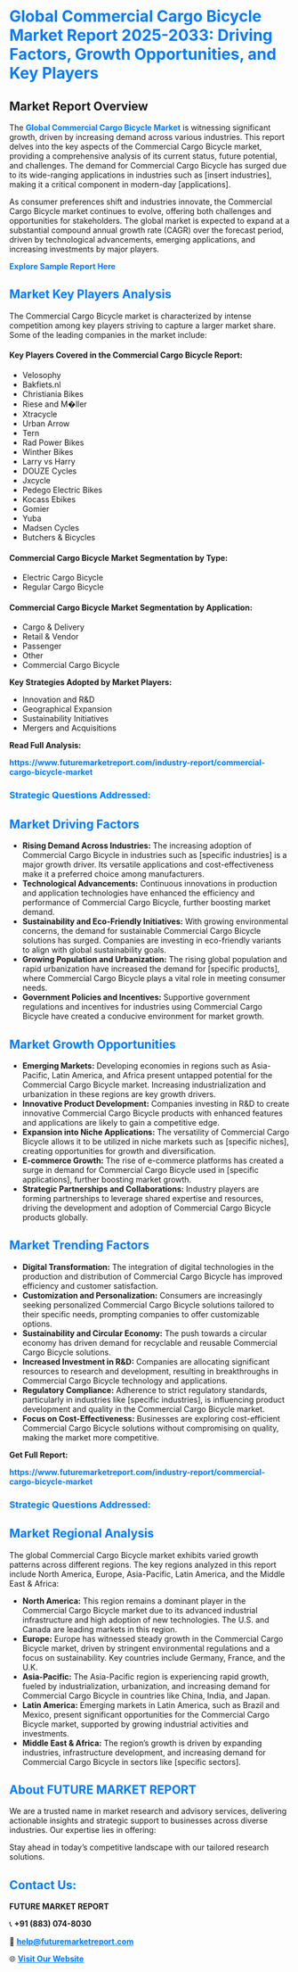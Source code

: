 <h1 style="color: #007BFF;">Global Commercial Cargo Bicycle Market Report 2025-2033: Driving Factors, Growth Opportunities, and Key Players</h1>

<section id="overview">
<h2>Market Report Overview</h2>
<p>The <a href="https://www.futuremarketreport.com/industry-report/commercial-cargo-bicycle-market" style="color: #007BFF; text-decoration: none;"><strong>Global Commercial Cargo Bicycle Market</strong></a> is witnessing significant growth, driven by increasing demand across various industries. This report delves into the key aspects of the Commercial Cargo Bicycle market, providing a comprehensive analysis of its current status, future potential, and challenges. The demand for Commercial Cargo Bicycle has surged due to its wide-ranging applications in industries such as [insert industries], making it a critical component in modern-day [applications].</p>
<p>As consumer preferences shift and industries innovate, the Commercial Cargo Bicycle market continues to evolve, offering both challenges and opportunities for stakeholders. The global market is expected to expand at a substantial compound annual growth rate (CAGR) over the forecast period, driven by technological advancements, emerging applications, and increasing investments by major players.</p>
</section>

<section id="overview">
<p><a href="https://www.futuremarketreport.com/request-sample/reportId=126205" style="color: #007BFF; text-decoration: none;"><strong>Explore Sample Report Here</strong></a></p>
</section>

<section id="key-players">
<h2 style="color: #007BFF;">Market Key Players Analysis</h2>
<p>The Commercial Cargo Bicycle market is characterized by intense competition among key players striving to capture a larger market share. Some of the leading companies in the market include:</p>
<h4>Key Players Covered in the Commercial Cargo Bicycle Report:</h4>
<ul><li>Velosophy</li><li>Bakfiets.nl</li><li>Christiania Bikes</li><li>Riese and M�ller</li><li>Xtracycle</li><li>Urban Arrow</li><li>Tern</li><li>Rad Power Bikes</li><li>Winther Bikes</li><li>Larry vs Harry</li><li>DOUZE Cycles</li><li>Jxcycle</li><li>Pedego Electric Bikes</li><li>Kocass Ebikes</li><li>Gomier</li><li>Yuba</li><li>Madsen Cycles</li><li>Butchers &amp; Bicycles</li></ul>
<h4>Commercial Cargo Bicycle Market Segmentation by Type:</h4>
<ul><li>Electric Cargo Bicycle</li><li>Regular Cargo Bicycle</li></ul>

<h4>Commercial Cargo Bicycle Market Segmentation by Application:</h4>
<ul><li>Cargo &amp; Delivery</li><li>Retail &amp; Vendor</li><li>Passenger</li><li>Other</li><li>Commercial Cargo Bicycle</li></ul>
<p><strong>Key Strategies Adopted by Market Players:</strong></p>
<ul>
<li>Innovation and R&D</li>
<li>Geographical Expansion</li>
<li>Sustainability Initiatives</li>
<li>Mergers and Acquisitions</li>
</ul>
</section>

<section>
<p><strong>Read Full Analysis: </strong></p><a href="https://www.futuremarketreport.com/industry-report/commercial-cargo-bicycle-market" style="color: #007BFF; text-decoration: none;"><strong>https://www.futuremarketreport.com/industry-report/commercial-cargo-bicycle-market</strong></a>
<h3 style="color: #007BFF;">Strategic Questions Addressed:</h3>
</section>

<section id="driving-factors">
<h2 style="color: #007BFF;">Market Driving Factors</h2>
<ul>
<li><strong>Rising Demand Across Industries:</strong> The increasing adoption of Commercial Cargo Bicycle in industries such as [specific industries] is a major growth driver. Its versatile applications and cost-effectiveness make it a preferred choice among manufacturers.</li>
<li><strong>Technological Advancements:</strong> Continuous innovations in production and application technologies have enhanced the efficiency and performance of Commercial Cargo Bicycle, further boosting market demand.</li>
<li><strong>Sustainability and Eco-Friendly Initiatives:</strong> With growing environmental concerns, the demand for sustainable Commercial Cargo Bicycle solutions has surged. Companies are investing in eco-friendly variants to align with global sustainability goals.</li>
<li><strong>Growing Population and Urbanization:</strong> The rising global population and rapid urbanization have increased the demand for [specific products], where Commercial Cargo Bicycle plays a vital role in meeting consumer needs.</li>
<li><strong>Government Policies and Incentives:</strong> Supportive government regulations and incentives for industries using Commercial Cargo Bicycle have created a conducive environment for market growth.</li>
</ul>
</section>

<section id="growth-opportunities">
<h2 style="color: #007BFF;">Market Growth Opportunities</h2>
<ul>
<li><strong>Emerging Markets:</strong> Developing economies in regions such as Asia-Pacific, Latin America, and Africa present untapped potential for the Commercial Cargo Bicycle market. Increasing industrialization and urbanization in these regions are key growth drivers.</li>
<li><strong>Innovative Product Development:</strong> Companies investing in R&D to create innovative Commercial Cargo Bicycle products with enhanced features and applications are likely to gain a competitive edge.</li>
<li><strong>Expansion into Niche Applications:</strong> The versatility of Commercial Cargo Bicycle allows it to be utilized in niche markets such as [specific niches], creating opportunities for growth and diversification.</li>
<li><strong>E-commerce Growth:</strong> The rise of e-commerce platforms has created a surge in demand for Commercial Cargo Bicycle used in [specific applications], further boosting market growth.</li>
<li><strong>Strategic Partnerships and Collaborations:</strong> Industry players are forming partnerships to leverage shared expertise and resources, driving the development and adoption of Commercial Cargo Bicycle products globally.</li>
</ul>
</section>

<section id="trending-factors">
<h2 style="color: #007BFF;">Market Trending Factors</h2>
<ul>
<li><strong>Digital Transformation:</strong> The integration of digital technologies in the production and distribution of Commercial Cargo Bicycle has improved efficiency and customer satisfaction.</li>
<li><strong>Customization and Personalization:</strong> Consumers are increasingly seeking personalized Commercial Cargo Bicycle solutions tailored to their specific needs, prompting companies to offer customizable options.</li>
<li><strong>Sustainability and Circular Economy:</strong> The push towards a circular economy has driven demand for recyclable and reusable Commercial Cargo Bicycle solutions.</li>
<li><strong>Increased Investment in R&D:</strong> Companies are allocating significant resources to research and development, resulting in breakthroughs in Commercial Cargo Bicycle technology and applications.</li>
<li><strong>Regulatory Compliance:</strong> Adherence to strict regulatory standards, particularly in industries like [specific industries], is influencing product development and quality in the Commercial Cargo Bicycle market.</li>
<li><strong>Focus on Cost-Effectiveness:</strong> Businesses are exploring cost-efficient Commercial Cargo Bicycle solutions without compromising on quality, making the market more competitive.</li>
</ul>
</section>

<section>
<p><strong>Get Full Report: </strong></p><a href="https://www.futuremarketreport.com/industry-report/commercial-cargo-bicycle-market" style="color: #007BFF; text-decoration: none;"><strong>https://www.futuremarketreport.com/industry-report/commercial-cargo-bicycle-market</strong></a>
<h3 style="color: #007BFF;">Strategic Questions Addressed:</h3>
</section>


<section id="regional-analysis">
<h2 style="color: #007BFF;">Market Regional Analysis</h2>
<p>The global Commercial Cargo Bicycle market exhibits varied growth patterns across different regions. The key regions analyzed in this report include North America, Europe, Asia-Pacific, Latin America, and the Middle East & Africa:</p>
<ul>
<li><strong>North America:</strong> This region remains a dominant player in the Commercial Cargo Bicycle market due to its advanced industrial infrastructure and high adoption of new technologies. The U.S. and Canada are leading markets in this region.</li>
<li><strong>Europe:</strong> Europe has witnessed steady growth in the Commercial Cargo Bicycle market, driven by stringent environmental regulations and a focus on sustainability. Key countries include Germany, France, and the U.K.</li>
<li><strong>Asia-Pacific:</strong> The Asia-Pacific region is experiencing rapid growth, fueled by industrialization, urbanization, and increasing demand for Commercial Cargo Bicycle in countries like China, India, and Japan.</li>
<li><strong>Latin America:</strong> Emerging markets in Latin America, such as Brazil and Mexico, present significant opportunities for the Commercial Cargo Bicycle market, supported by growing industrial activities and investments.</li>
<li><strong>Middle East & Africa:</strong> The region’s growth is driven by expanding industries, infrastructure development, and increasing demand for Commercial Cargo Bicycle in sectors like [specific sectors].</li>
</ul>
</section>

<footer>
<h2 style="color: #007BFF;">About FUTURE MARKET REPORT</h2>
<p>We are a trusted name in market research and advisory services, delivering actionable insights and strategic support to businesses across diverse industries. Our expertise lies in offering:</p>

<p>Stay ahead in today’s competitive landscape with our tailored research solutions.</p>

<h2 style="color: #007BFF;">Contact Us:</h2>
<p><strong>FUTURE MARKET REPORT</strong></p>
<p>📞 <strong>+91 (883) 074-8030</strong></p>
<p>📧 <strong><a href="mailto:help@futuremarketreport.com" style="color: #007BFF;">help@futuremarketreport.com</a></strong></p>
<p>🌐 <strong><a href="https://www.futuremarketreport.com/" style="color: #007BFF;">Visit Our Website</a></strong></p>
</footer>